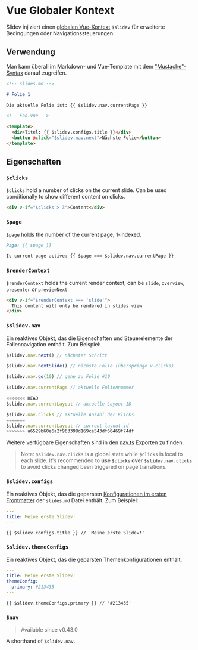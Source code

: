# Vue Globaler Kontext

Slidev injiziert einen [globalen Vue-Kontext](https://v3.vuejs.org/api/application-config.html#globalproperties) `$slidev` für erweiterte Bedingungen oder Navigationssteuerungen.
## Verwendung

Man kann überall im Markdown- und Vue-Template mit dem ["Mustache"-Syntax](https://v3.vuejs.org/guide/template-syntax.html#interpolations) darauf zugreifen.


```md
<!-- slides.md -->

# Folie 1

Die aktuelle Folie ist: {{ $slidev.nav.currentPage }}
```

```html
<!-- Foo.vue -->

<template>
  <div>Titel: {{ $slidev.configs.title }}</div>
  <button @click="$slidev.nav.next">Nächste Folie</button>
</template>
```

## Eigenschaften

### `$clicks`

`$clicks` hold a number of clicks on the current slide. Can be used conditionally to show different content on clicks.

```html
<div v-if="$clicks > 3">Content</div>
```

### `$page`

`$page` holds the number of the current page, 1-indexed.

```md
Page: {{ $page }}

Is current page active: {{ $page === $slidev.nav.currentPage }}
```

### `$renderContext`

`$renderContext` holds the current render context, can be `slide`, `overview`, `presenter` or `previewNext`

```md
<div v-if="$renderContext === 'slide'">
  This content will only be rendered in slides view
</div>
```

### `$slidev.nav`

Ein reaktives Objekt, das die Eigenschaften und Steuerelemente der Foliennavigation enthält. Zum Beispiel:


```js
$slidev.nav.next() // nächster Schritt

$slidev.nav.nextSlide() // nächste Folie (überspringe v-clicks)

$slidev.nav.go(10) // gehe zu Folie #10
```

```js
$slidev.nav.currentPage // aktuelle Foliennummer

<<<<<<< HEAD
$slidev.nav.currentLayout // aktuelle Layout-ID

$slidev.nav.clicks // aktuelle Anzahl der Klicks
=======
$slidev.nav.currentLayout // current layout id
>>>>>>> a6529b60e6a2f963398d169ce543df66469f74df
```

Weitere verfügbare Eigenschaften sind in den [nav.ts](https://github.com/slidevjs/slidev/blob/main/packages/client/logic/nav.ts) Exporten zu finden.


> Note: `$slidev.nav.clicks` is a global state while `$clicks` is local to each slide. It's recommended to **use `$clicks` over `$slidev.nav.clicks`** to avoid clicks changed been triggered on page transitions.

### `$slidev.configs`

Ein reaktives Objekt, das die geparsten [Konfigurationen im ersten Frontmatter](/custom/#frontmatter-configures) der `slides.md` Datei enthält. Zum Beispiel:


```yaml
---
title: Meine erste Slidev!
---
```

```
{{ $slidev.configs.title }} // 'Meine erste Slidev!'
```

### `$slidev.themeConfigs`

Ein reaktives Objekt, das die geparsten Themenkonfigurationen enthält.

```yaml
---
title: Meine erste Slidev!
themeConfig:
  primary: #213435
---
```

```
{{ $slidev.themeConfigs.primary }} // '#213435'
```

### `$nav`

> Available since v0.43.0

A shorthand of `$slidev.nav`.

